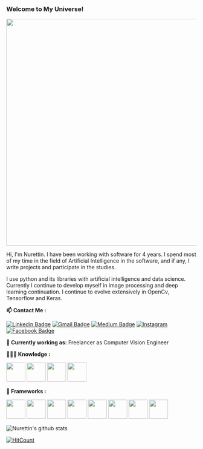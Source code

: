 ### Welcome to My Universe! 

<img src="https://media.giphy.com/media/WRjBTF8hCsumYdkPAj/giphy.gif" width="600px"></h2>

Hi, I'm Nurettin. I have been working with software for 4 years. I spend most of my time in the field of Artificial Intelligence in the software, and if any, I write projects and participate in the studies.

I use python and its libraries with artificial intelligence and data science. Currently I continue to develop myself in image processing and deep learning continuation. I continue to evolve extensively in OpenCv, Tensorflow and Keras.


**📫 Contact Me :** 

[![Linkedin Badge](https://img.shields.io/badge/-LINKEDIN-blue?style=flat-square&logo=Linkedin&logoColor=white&link=https://www.linkedin.com/in/nurettinsinanoglu/)](https://www.linkedin.com/in/nurettinsinanoglu/) 
[![Gmail Badge](https://img.shields.io/badge/-GMAIL-c14438?style=flat-square&logo=Gmail&logoColor=white&link=mailto:nurettin.sinanogluu@gmail.com)](mailto:nurettin.sinanogluu@gmail.com)
[![Medium Badge](https://img.shields.io/badge/-MEDIUM-black?style=flat-square&logo=Medium&logoColor=white&link=https://medium.com/@nurettinsinanoglu)](https://medium.com/@nurettinsinanoglu)
<a href="https://www.instagram.com/nurettinsinanoglu/" target="_blank"><img src="https://img.shields.io/badge/INSTAGRAM-%23E4405F.svg?&style=flat-square&logo=instagram&logoColor=white" alt="Instagram"></a>
[![Facebook Badge](https://img.shields.io/badge/-FACEBOOK-blue?style=flat-square&logo=Facebook&logoColor=white&link=https://www.facebook.com/nurettin.sinanoglu.7/)](https://www.facebook.com/nurettin.sinanoglu.7/) 


**💼 Currently working as:** Freelancer as Computer Vision Engineer

**👨🏻‍💻 Knowledge :** 

<code><a href="https://www.python.org/" target="_blank"><img height="50" src="https://www.vectorlogo.zone/logos/python/python-ar21.svg"></a></code>
<code><a href="https://flask.palletsprojects.com/en/1.1.x/" target="_blank"><img height="50" src="https://www.vectorlogo.zone/logos/dartlang/dartlang-ar21.svg"></a></code>
<code><a href="https://jupyter.org/" target="_blank"><img height="50" src="https://cdn.freelogovectors.net/wp-content/uploads/2019/09/c-plus-plus-logo.png"></a></code>
<code><a href="https://jupyter.org/" target="_blank"><img height="50" src="https://financesonline.com/uploads/2019/08/MATLAB-mathworks-logo1.png"></a></code>

**💬 Frameworks :** 

<code><a href="https://www.linux.org/" target="_blank"><img height="50" src="https://www.vectorlogo.zone/logos/linux/linux-ar21.svg"></a></code>
<code><a href="https://www.python.org/" target="_blank"><img height="50" src="https://www.vectorlogo.zone/logos/python/python-ar21.svg"></a></code>
<code><a href="https://git-scm.com//" target="_blank"><img height="50" src="https://www.vectorlogo.zone/logos/git-scm/git-scm-ar21.svg"></a></code>
<code><a href="https://www.tensorflow.org/" target="_blank"><img height="50" src="https://www.vectorlogo.zone/logos/tensorflow/tensorflow-ar21.svg"></a></code>
<code><a href="https://opencv.org/" target="_blank"><img height="50" src="https://www.vectorlogo.zone/logos/opencv/opencv-ar21.svg"></a></code>
<code><a href="https://jupyter.org/" target="_blank"><img height="50" src="https://www.vectorlogo.zone/logos/jupyter/jupyter-ar21.svg"></a></code>
<code><a href="https://jupyter.org/" target="_blank"><img height="50" src="https://www.vectorlogo.zone/logos/flutterio/flutterio-ar21.svg"></a></code>
<code><a href="https://jupyter.org/" target="_blank"><img height="50" src="https://www.vectorlogo.zone/logos/pytorch/pytorch-ar21.svg"></a></code>



![Nurettin's github stats](https://github-readme-stats.vercel.app/api?username=lynchez&show_icons=true&line_height=30)

[![HitCount](http://hits.dwyl.com/Lynchez/{project}.svg)](http://hits.dwyl.com/Lynchez/{project})



